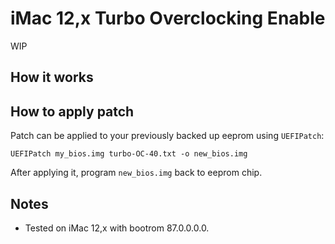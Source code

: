 # iMac 12,x Turbo Overclocking Enable

WIP

## How it works


## How to apply patch

Patch can be applied to your previously backed up eeprom using ``UEFIPatch``:

```
UEFIPatch my_bios.img turbo-OC-40.txt -o new_bios.img
```

After applying it, program ``new_bios.img`` back to eeprom chip.   

## Notes

- Tested on iMac 12,x with bootrom 87.0.0.0.0. 
